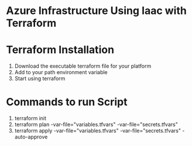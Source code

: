 # Azure Infrastructure Using Iaac with Terraform

# Terraform Installation
1. Download the executable terraform file for your platform
2. Add to your path environment variable
3. Start using terraform

# Commands to run Script
1. terraform init
2. terraform plan -var-file="variables.tfvars" -var-file="secrets.tfvars"
3. terraform apply -var-file="variables.tfvars" -var-file="secrets.tfvars" -auto-approve
